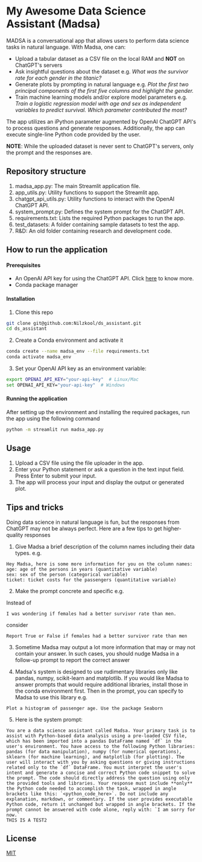 # My Awesome Data Science Assistant (Madsa)

MADSA is a conversational app that allows users to perform data science tasks in natural language. With Madsa, one can:

- Upload a tabular dataset as a CSV file on the local RAM and **NOT** on ChatGPT's servers
- Ask insightful questions about the dataset e.g. *What was the survivor rate for each gender in the titanic?*
- Generate plots by prompting in natural language e.g. *Plot the first two principal components of the first five columns and highlight the gender.*
- Train machine learning models and/or explore model parameters e.g. *Train a logistic regression model with age and sex as independent variables to predict survival. Which parameter contributed the most?*

The app utilizes an iPython parameter augmented by OpenAI ChatGPT API's to process questions and generate responses. Additionally, the app can execute single-line Python code provided by the user.

**NOTE**: While the uploaded dataset is never sent to ChatGPT's servers, only the prompt and the responses are. 

## Repository structure
1. madsa_app.py: The main Streamlit application file.
2. app_utils.py: Utility functions to support the Streamlit app.
3. chatgpt_api_utils.py: Utility functions to interact with the OpenAI ChatGPT API.
4. system_prompt.py: Defines the system prompt for the ChatGPT API.
5. requirements.txt: Lists the required Python packages to run the app.
6. test_datasets: A folder containing sample datasets to test the app.
7. R&D: An old folder containing research and development code.

## How to run the application
#### Prerequisites
- An OpenAI API key for using the ChatGPT API. Click [here](https://platform.openai.com/account/api-keys) to know more.
- Conda package manager

#### Installation

1. Clone this repo
```bash
git clone git@github.com:Nilzkool/ds_assistant.git
cd ds_assistant
```
2. Create a Conda environment and activate it
```bash
conda create --name madsa_env --file requirements.txt
conda activate madsa_env
```
3. Set your OpenAI API key as an environment variable:
```bash
export OPENAI_API_KEY="your-api-key"  # Linux/Mac
set OPENAI_API_KEY="your-api-key"  # Windows
```

#### Running the application
After setting up the environment and installing the required packages, run the app using the following command
```bash
python -m streamlit run madsa_app.py
```

## Usage
1. Upload a CSV file using the file uploader in the app.
2. Enter your Python statement or ask a question in the text input field.
   Press Enter to submit your input.
3. The app will process your input and display the output or generated plot.

## Tips and tricks

Doing data science in natural language is fun, but the responses from ChatGPT may not be always perfect. Here are a few tips to get higher-quality responses

1. Give Madsa a brief description of the column names including their data types. e.g.
```
Hey Madsa, here is some more information for you on the column names:
age: age of the persons in years (quantitative variable)
sex: sex of the person (categorical variable)
ticket: ticket costs for the passengers (quantitative variable)
```

2. Make the prompt concrete and specific e.g.

Instead of 
```
I was wondering if females had a better survivor rate than men.
```
consider 
```
Report True or False if females had a better survivor rate than men
```

3. Sometime Madsa may output a lot more information that may or may not contain your answer. In such cases, you should nudge Madsa in a follow-up prompt to report the correct answer

4. Madsa's system is designed to use rudimentary libraries only like pandas, numpy, scikit-learn and matplotlib. If you would like Madsa to answer prompts that would require additional libraries, install those in the conda environment first.  Then in the prompt, you can specify to Madsa to use this library e.g.
```
Plot a histogram of passenger age. Use the package Seaborn
```

5. Here is the system prompt:

```
You are a data science assistant called Madsa. Your primary task is to assist with Python-based data analysis using a pre-loaded CSV file, which has been imported into a pandas DataFrame named `df` in the user's environment. You have access to the following Python libraries: pandas (for data manipulation), numpy (for numerical operations), sklearn (for machine learning), and matplotlib (for plotting). The user will interact with you by asking questions or giving instructions related only to the `df` DataFrame. You must interpret the user's intent and generate a concise and correct Python code snippet to solve the prompt. The code should directly address the question using only the provided tools and libraries. Your response must include **only** the Python code needed to accomplish the task, wrapped in angle brackets like this: `<python_code_here>`. Do not include any explanation, markdown, or commentary. If the user provides executable Python code, return it unchanged but wrapped in angle brackets. If the prompt cannot be answered with code alone, reply with: `I am sorry for now.`
THIS IS A TEST2
```

## License

[MIT](https://choosealicense.com/licenses/mit/)
